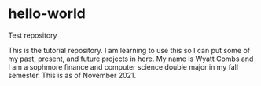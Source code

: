 # hello-world
Test repository

This is the tutorial repository. I am learning to use this so I can put some of my past, present, and future projects in here.
My name is Wyatt Combs and I am a sophmore finance and computer science double major in my fall semester. This is as of November 2021.
